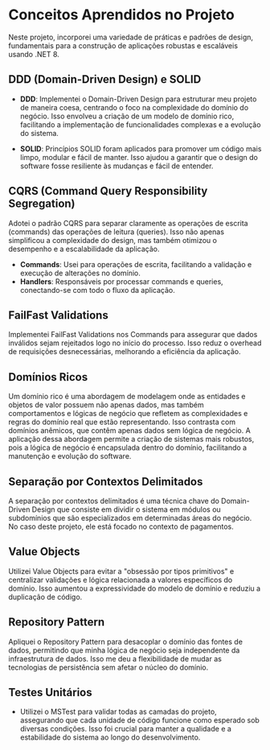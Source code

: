 # Conceitos Aprendidos no Projeto

Neste projeto, incorporei uma variedade de práticas e padrões de design, fundamentais para a construção de aplicações robustas e escaláveis usando .NET 8.

## DDD (Domain-Driven Design) e SOLID

- **DDD**: Implementei o Domain-Driven Design para estruturar meu projeto de maneira coesa, centrando o foco na complexidade do domínio do negócio. Isso envolveu a criação de um modelo de domínio rico, facilitando a implementação de funcionalidades complexas e a evolução do sistema.

- **SOLID**: Princípios SOLID foram aplicados para promover um código mais limpo, modular e fácil de manter. Isso ajudou a garantir que o design do software fosse resiliente às mudanças e fácil de entender.

## CQRS (Command Query Responsibility Segregation)

Adotei o padrão CQRS para separar claramente as operações de escrita (commands) das operações de leitura (queries). Isso não apenas simplificou a complexidade do design, mas também otimizou o desempenho e a escalabilidade da aplicação.
- **Commands**: Usei para operações de escrita, facilitando a validação e execução de alterações no domínio.
- **Handlers**: Responsáveis por processar commands e queries, conectando-se com todo o fluxo da aplicação.

## FailFast Validations

Implementei FailFast Validations nos Commands para assegurar que dados inválidos sejam rejeitados logo no início do processo. Isso reduz o overhead de requisições desnecessárias, melhorando a eficiência da aplicação.

## Domínios Ricos

Um domínio rico é uma abordagem de modelagem onde as entidades e objetos de valor possuem não apenas dados, mas também comportamentos e lógicas de negócio que refletem as complexidades e regras do domínio real que estão representando. Isso contrasta com domínios anêmicos, que contêm apenas dados sem lógica de negócio. A aplicação dessa abordagem permite a criação de sistemas mais robustos, pois a lógica de negócio é encapsulada dentro do domínio, facilitando a manutenção e evolução do software.

## Separação por Contextos Delimitados

A separação por contextos delimitados é uma técnica chave do Domain-Driven Design que consiste em dividir o sistema em módulos ou subdomínios que são especializados em determinadas áreas do negócio. No caso deste projeto, ele está focado no contexto de pagamentos.

## Value Objects

Utilizei Value Objects para evitar a "obsessão por tipos primitivos" e centralizar validações e lógica relacionada a valores específicos do domínio. Isso aumentou a expressividade do modelo de domínio e reduziu a duplicação de código.

## Repository Pattern

Apliquei o Repository Pattern para desacoplar o domínio das fontes de dados, permitindo que minha lógica de negócio seja independente da infraestrutura de dados. Isso me deu a flexibilidade de mudar as tecnologias de persistência sem afetar o núcleo do domínio.

## Testes Unitários

- Utilizei o MSTest para validar todas as camadas do projeto, assegurando que cada unidade de código funcione como esperado sob diversas condições. Isso foi crucial para manter a qualidade e a estabilidade do sistema ao longo do desenvolvimento.
